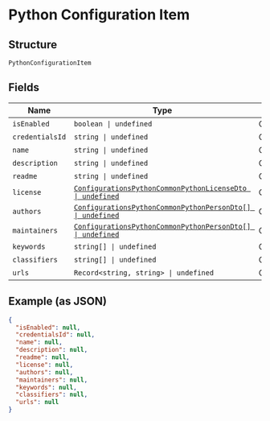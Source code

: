 
# Python Configuration Item

## Structure

`PythonConfigurationItem`

## Fields

| Name | Type | Tags | Description |
|  --- | --- | --- | --- |
| `isEnabled` | `boolean \| undefined` | Optional | - |
| `credentialsId` | `string \| undefined` | Optional | - |
| `name` | `string \| undefined` | Optional | - |
| `description` | `string \| undefined` | Optional | - |
| `readme` | `string \| undefined` | Optional | - |
| `license` | [`ConfigurationsPythonCommonPythonLicenseDto \| undefined`](../../doc/models/configurations-python-common-python-license-dto.md) | Optional | - |
| `authors` | [`ConfigurationsPythonCommonPythonPersonDto[] \| undefined`](../../doc/models/configurations-python-common-python-person-dto.md) | Optional | - |
| `maintainers` | [`ConfigurationsPythonCommonPythonPersonDto[] \| undefined`](../../doc/models/configurations-python-common-python-person-dto.md) | Optional | - |
| `keywords` | `string[] \| undefined` | Optional | - |
| `classifiers` | `string[] \| undefined` | Optional | - |
| `urls` | `Record<string, string> \| undefined` | Optional | - |

## Example (as JSON)

```json
{
  "isEnabled": null,
  "credentialsId": null,
  "name": null,
  "description": null,
  "readme": null,
  "license": null,
  "authors": null,
  "maintainers": null,
  "keywords": null,
  "classifiers": null,
  "urls": null
}
```

